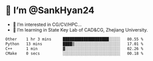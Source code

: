 # 👋 I’m @SankHyan24

- 👀 I’m interested in CG/CV/HPC...
- 🌱 I’m learning in State Key Lab of CAD&CG, Zhejiang University.

<!---
SankHyan24/SankHyan24 is a ✨ special ✨ repository because its `README.md` (this file) appears on your GitHub profile.
You can click the Preview link to take a look at your changes.
--->
<!--START_SECTION:waka-->

```txt
Other    1 hr 3 mins     ████████████████████░░░░░   80.55 %
Python   13 mins         ████▒░░░░░░░░░░░░░░░░░░░░   17.01 %
C++      1 min           ▓░░░░░░░░░░░░░░░░░░░░░░░░   02.26 %
CMake    0 secs          ░░░░░░░░░░░░░░░░░░░░░░░░░   00.18 %
```

<!--END_SECTION:waka-->
